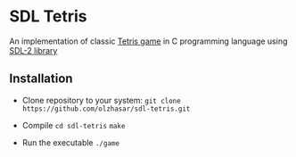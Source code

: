 # SDL Tetris

An implementation of classic [Tetris game](https://en.wikipedia.org/wiki/Tetris) in C programming language using [SDL-2 library](https://www.libsdl.org/)

## Installation

- Clone repository to your system:
`git clone https://github.com/olzhasar/sdl-tetris.git`

- Compile
`cd sdl-tetris`
`make`

- Run the executable
`./game`
